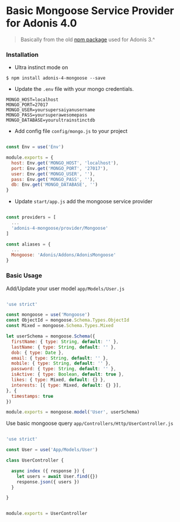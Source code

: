 # Basic Mongoose Service Provider for Adonis 4.0

> Basically from the old [npm package](https://www.npmjs.com/package/adonis-mongoose) used for Adonis 3.^

### Installation

* Ultra instinct mode on
```curl
$ npm install adonis-4-mongoose --save
```

* Update the `.env` file with your mongo credentials.

```env
MONGO_HOST=localhost
MONGO_PORT=27017
MONGO_USER=yoursupersaiyanusername
MONGO_PASS=yoursuperawesomepass
MONGO_DATABASE=yourultrainstinctdb
```

* Add config file `config/mongo.js` to your project

```javascript

const Env = use('Env')

module.exports = {
  host: Env.get('MONGO_HOST', 'localhost'),
  port: Env.get('MONGO_PORT', '27017'),
  user: Env.get('MONGO_USER', ''),
  pass: Env.get('MONGO_PASS', ''),
  db: Env.get('MONGO_DATABASE', '')
}

```


* Update `start/app.js` add the mongoose service provider

```javascript

const providers = [
  ...
  'adonis-4-mongoose/provider/Mongoose'
]

const aliases = {
  ...
  Mongoose: 'Adonis/Addons/AdonisMongoose'
}

```

### Basic Usage

Add/Update your user model `app/Models/User.js`

```javascript

'use strict'

const mongoose = use('Mongoose')
const ObjectId = mongoose.Schema.Types.ObjectId
const Mixed = mongoose.Schema.Types.Mixed

let userSchema = mongoose.Schema({
  firstName: { type: String, default: '' },
  lastName: { type: String, default: '' },
  dob: { type: Date },
  email: { type: String, default: '' },
  mobile: { type: String, default: '' },
  password: { type: String, default: '' },
  isActive: { type: Boolean, default: true },
  likes: { type: Mixed, default: {} },
  interests: [{ type: Mixed, default: {} }],
}, {
  timestamps: true
})

module.exports = mongoose.model('User', userSchema)


```

Use basic mongoose query `app/Controllers/Http/UserController.js`

```javascript

'use strict'

const User = use('App/Models/User')

class UserController {

  async index ({ response }) {
    let users = await User.find({})
    response.json({ users })
  }

}


module.exports = UserController

```
